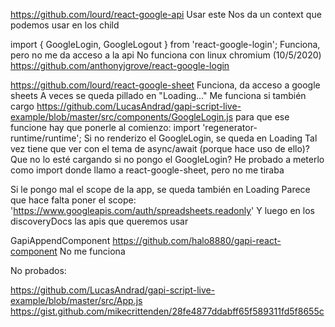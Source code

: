 https://github.com/lourd/react-google-api
Usar este
Nos da un context que podemos usar en los child


import { GoogleLogin, GoogleLogout } from 'react-google-login';
Funciona, pero no me da acceso a la api
No funciona con linux chromium (10/5/2020)
https://github.com/anthonyjgrove/react-google-login

https://github.com/lourd/react-google-sheet
Funciona, da acceso a google sheets
A veces se queda pillado en "Loading..."
Me funciona si también cargo https://github.com/LucasAndrad/gapi-script-live-example/blob/master/src/components/GoogleLogin.js
  para que ese funcione hay que ponerle al comienzo:
  import 'regenerator-runtime/runtime';
Si no renderizo el GoogleLogin, se queda en Loading
Tal vez tiene que ver con el tema de async/await (porque hace uso de ello)? Que no lo esté cargando si no pongo el GoogleLogin?
He probado a meterlo como import donde llamo a react-google-sheet, pero no me tiraba

Si le pongo mal el scope de la app, se queda también en Loading
Parece que hace falta poner el scope:             'https://www.googleapis.com/auth/spreadsheets.readonly'
Y luego en los discoveryDocs las apis que queremos usar




GapiAppendComponent
https://github.com/halo8880/gapi-react-component
No me funciona


No probados:

https://github.com/LucasAndrad/gapi-script-live-example/blob/master/src/App.js
https://gist.github.com/mikecrittenden/28fe4877ddabff65f589311fd5f8655c
